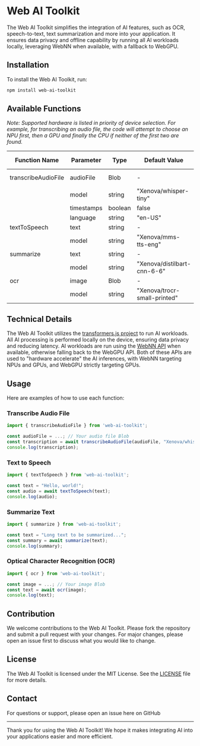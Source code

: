 
# Web AI Toolkit

The Web AI Toolkit simplifies the integration of AI features, such as OCR, speech-to-text, text summarization and more into your application. It ensures data privacy and offline capability by running all AI workloads locally, leveraging WebNN when available, with a fallback to WebGPU.

## Installation

To install the Web AI Toolkit, run:

```sh
npm install web-ai-toolkit
```

## Available Functions

*Note: Supported hardware is listed in priority of device selection. For example, for transcribing an audio file,
the code will attempt to choose an NPU first, then a GPU and finally the CPU if neither of the first two are found.*

| Function Name         | Parameter      | Type                   | Default Value | Supported Hardware |
|-----------------------|----------------|------------------------|---------------|--------------------|
| transcribeAudioFile   | audioFile      | Blob                   | -             | NPU / GPU / CPU               |
|                       | model          | string                 | "Xenova/whisper-tiny"|                    |
|                       | timestamps     | boolean                | false         |                    |
|                       | language       | string                 | "en-US"       |                    |
| textToSpeech          | text           | string                 | -             | GPU / CPU               |
|                       | model          | string                 | "Xenova/mms-tts-eng"|                    |
| summarize             | text           | string                 | -             | GPU / CPU               |
|                       | model          | string                 | "Xenova/distilbart-cnn-6-6"|                |
| ocr                   | image          | Blob                   | -             | GPU / CPU               |
|                       | model          | string                 | "Xenova/trocr-small-printed"|                 |

## Technical Details

The Web AI Toolkit utilizes the [transformers.js project](https://huggingface.co/docs/transformers.js/index) to run AI workloads. All AI processing is performed locally on the device, ensuring data privacy and reducing latency. AI workloads are run using the [WebNN API](https://learn.microsoft.com/en-us/windows/ai/directml/webnn-overview) when available, otherwise falling back to the WebGPU API. Both of these APIs are used to "hardware accelerate" the AI inferences, with WebNN targeting NPUs and GPUs, and WebGPU strictly targeting GPUs.

## Usage

Here are examples of how to use each function:

### Transcribe Audio File

```javascript
import { transcribeAudioFile } from 'web-ai-toolkit';

const audioFile = ...; // Your audio file Blob
const transcription = await transcribeAudioFile(audioFile, "Xenova/whisper-tiny", true, "en-US");
console.log(transcription);
```

### Text to Speech

```javascript
import { textToSpeech } from 'web-ai-toolkit';

const text = "Hello, world!";
const audio = await textToSpeech(text);
console.log(audio);
```

### Summarize Text

```javascript
import { summarize } from 'web-ai-toolkit';

const text = "Long text to be summarized...";
const summary = await summarize(text);
console.log(summary);
```

### Optical Character Recognition (OCR)

```javascript
import { ocr } from 'web-ai-toolkit';

const image = ...; // Your image Blob
const text = await ocr(image);
console.log(text);
```

## Contribution

We welcome contributions to the Web AI Toolkit. Please fork the repository and submit a pull request with your changes. For major changes, please open an issue first to discuss what you would like to change.

## License

The Web AI Toolkit is licensed under the MIT License. See the [LICENSE](LICENSE) file for more details.

## Contact

For questions or support, please open an issue here on GitHub

---

Thank you for using the Web AI Toolkit! We hope it makes integrating AI into your applications easier and more efficient.
